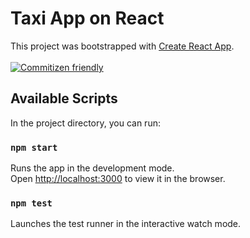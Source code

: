 # Taxi App on React

This project was bootstrapped with [Create React App](https://github.com/facebook/create-react-app).\
\
[![Commitizen friendly](https://img.shields.io/badge/commitizen-friendly-brightgreen.svg)](http://commitizen.github.io/cz-cli/)

## Available Scripts

In the project directory, you can run:

### `npm start`

Runs the app in the development mode.\
Open [http://localhost:3000](http://localhost:3000) to view it in the browser.

### `npm test`

Launches the test runner in the interactive watch mode.